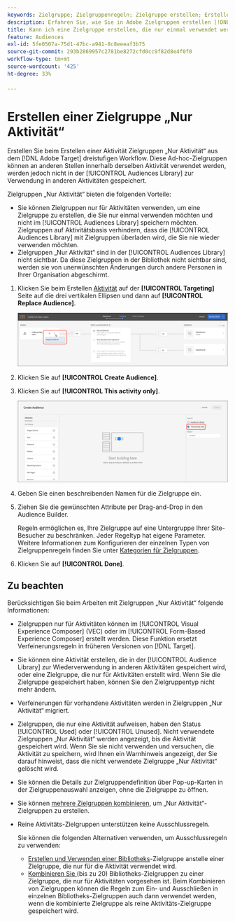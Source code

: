 ```yaml
---
keywords: Zielgruppe; Zielgruppenregeln; Zielgruppe erstellen; Erstellen von Zielgruppen; nur Aktivität; nur Activity; adhoc
description: Erfahren Sie, wie Sie in Adobe Zielgruppen erstellen [!DNL Target]  die nur für eine einmalige Verwendung vorgesehen sind.
title: Kann ich eine Zielgruppe erstellen, die nur einmal verwendet werden soll?
feature: Audiences
exl-id: 5fe0507a-75d1-47bc-a941-8c8eeeaf3b75
source-git-commit: 293b2869957c2781be8272cfd0cc9f82d8e4f0f0
workflow-type: tm+mt
source-wordcount: '425'
ht-degree: 33%

---
```


# Erstellen einer Zielgruppe „Nur Aktivität“

Erstellen Sie beim Erstellen einer Aktivität Zielgruppen „Nur Aktivität“ aus dem [!DNL Adobe Target] dreistufigen Workflow. Diese Ad-hoc-Zielgruppen können an anderen Stellen innerhalb derselben Aktivität verwendet werden, werden jedoch nicht in der [!UICONTROL Audiences Library] zur Verwendung in anderen Aktivitäten gespeichert.

Zielgruppen „Nur Aktivität“ bieten die folgenden Vorteile:

* Sie können Zielgruppen nur für Aktivitäten verwenden, um eine Zielgruppe zu erstellen, die Sie nur einmal verwenden möchten und nicht im [!UICONTROL Audiences Library] speichern möchten. Zielgruppen auf Aktivitätsbasis verhindern, dass die [!UICONTROL Audiences Library] mit Zielgruppen überladen wird, die Sie nie wieder verwenden möchten.
* Zielgruppen „Nur Aktivität“ sind in der [!UICONTROL Audiences Library] nicht sichtbar. Da diese Zielgruppen in der Bibliothek nicht sichtbar sind, werden sie von unerwünschten Änderungen durch andere Personen in Ihrer Organisation abgeschirmt.

1. Klicken Sie beim Erstellen [Aktivität](/help/main/c-activities/activities.md#concept_D317A95A1AB54674BA7AB65C7985BA03) auf der **[!UICONTROL Targeting]** Seite auf die drei vertikalen Ellipsen und dann auf **[!UICONTROL Replace Audience]**.

   ![Schrittergebnis](assets/edit_audience.png)

1. Klicken Sie auf **[!UICONTROL Create Audience]**.

1. Klicken Sie auf **[!UICONTROL This activity only]**.

   ![activity-only-aud Bild](assets/activity-only-aud.png)

1. Geben Sie einen beschreibenden Namen für die Zielgruppe ein.
1. Ziehen Sie die gewünschten Attribute per Drag-and-Drop in den Audience Builder.

   Regeln ermöglichen es, Ihre Zielgruppe auf eine Untergruppe Ihrer Site-Besucher zu beschränken. Jeder Regeltyp hat eigene Parameter. Weitere Informationen zum Konfigurieren der einzelnen Typen von Zielgruppenregeln finden Sie unter [Kategorien für Zielgruppen](/help/main/c-target/c-audiences/c-target-rules/target-rules.md#concept_E3A77E42F1644503A829B5107B20880D).

1. Klicken Sie auf **[!UICONTROL Done]**.

## Zu beachten

Berücksichtigen Sie beim Arbeiten mit Zielgruppen „Nur Aktivität“ folgende Informationen:

* Zielgruppen nur für Aktivitäten können im [!UICONTROL Visual Experience Composer] (VEC) oder im [!UICONTROL Form-Based Experience Composer] erstellt werden. Diese Funktion ersetzt Verfeinerungsregeln in früheren Versionen von [!DNL Target].
* Sie können eine Aktivität erstellen, die in der [!UICONTROL Audience Library] zur Wiederverwendung in anderen Aktivitäten gespeichert wird, oder eine Zielgruppe, die nur für Aktivitäten erstellt wird. Wenn Sie die Zielgruppe gespeichert haben, können Sie den Zielgruppentyp nicht mehr ändern.
* Verfeinerungen für vorhandene Aktivitäten werden in Zielgruppen „Nur Aktivität“ migriert.
* Zielgruppen, die nur eine Aktivität aufweisen, haben den Status [!UICONTROL Used] oder [!UICONTROL Unused]. Nicht verwendete Zielgruppen „Nur Aktivität“ werden angezeigt, bis die Aktivität gespeichert wird. Wenn Sie sie nicht verwenden und versuchen, die Aktivität zu speichern, wird Ihnen ein Warnhinweis angezeigt, der Sie darauf hinweist, dass die nicht verwendete Zielgruppe „Nur Aktivität“ gelöscht wird.
* Sie können die Details zur Zielgruppendefinition über Pop-up-Karten in der Zielgruppenauswahl anzeigen, ohne die Zielgruppe zu öffnen.
* Sie können [mehrere Zielgruppen kombinieren](/help/main/c-target/combining-multiple-audiences.md#concept_A7386F1EA4394BD2AB72399C225981E5), um „Nur Aktivität“-Zielgruppen zu erstellen.
* Reine Aktivitäts-Zielgruppen unterstützen keine Ausschlussregeln.

  Sie können die folgenden Alternativen verwenden, um Ausschlussregeln zu verwenden:

   * [Erstellen und Verwenden einer Bibliotheks](/help/main/c-target/c-audiences/create-audience.md)-Zielgruppe anstelle einer Zielgruppe, die nur für die Aktivität verwendet wird.
   * [Kombinieren Sie ](/help/main/c-target/combining-multiple-audiences.md#concept_A7386F1EA4394BD2AB72399C225981E5) (bis zu 20) Bibliotheks-Zielgruppen zu einer Zielgruppe, die nur für Aktivitäten vorgesehen ist. Beim Kombinieren von Zielgruppen können die Regeln zum Ein- und Ausschließen in einzelnen Bibliotheks-Zielgruppen auch dann verwendet werden, wenn die kombinierte Zielgruppe als reine Aktivitäts-Zielgruppe gespeichert wird.

